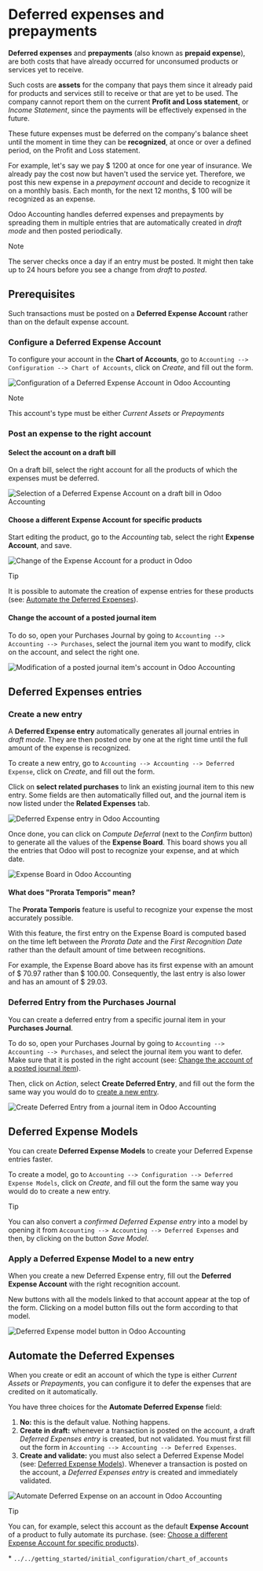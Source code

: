 # Deferred expenses and prepayments

**Deferred expenses** and **prepayments** (also known as **prepaid
expense**), are both costs that have already occurred for unconsumed
products or services yet to receive.

Such costs are **assets** for the company that pays them since it
already paid for products and services still to receive or that are yet
to be used. The company cannot report them on the current **Profit and
Loss statement**, or *Income Statement*, since the payments will be
effectively expensed in the future.

These future expenses must be deferred on the company's balance sheet
until the moment in time they can be **recognized**, at once or over a
defined period, on the Profit and Loss statement.

For example, let's say we pay $ 1200 at once for one year of insurance.
We already pay the cost now but haven't used the service yet. Therefore,
we post this new expense in a *prepayment account* and decide to
recognize it on a monthly basis. Each month, for the next 12 months, $
100 will be recognized as an expense.

Odoo Accounting handles deferred expenses and prepayments by spreading
them in multiple entries that are automatically created in *draft mode*
and then posted periodically.

<div class="note">

<div class="title">

Note

</div>

The server checks once a day if an entry must be posted. It might then
take up to 24 hours before you see a change from *draft* to *posted*.

</div>

## Prerequisites

Such transactions must be posted on a **Deferred Expense Account**
rather than on the default expense account.

### Configure a Deferred Expense Account

To configure your account in the **Chart of Accounts**, go to
`Accounting -->
Configuration --> Chart of Accounts`, click on *Create*, and fill out
the form.

![Configuration of a Deferred Expense Account in Odoo
Accounting](deferred_expenses/deferred_expenses01.png)

<div class="note">

<div class="title">

Note

</div>

This account's type must be either *Current Assets* or *Prepayments*

</div>

### Post an expense to the right account

#### Select the account on a draft bill

On a draft bill, select the right account for all the products of which
the expenses must be deferred.

![Selection of a Deferred Expense Account on a draft bill in Odoo
Accounting](deferred_expenses/deferred_expenses02.png)

#### Choose a different Expense Account for specific products

Start editing the product, go to the *Accounting* tab, select the right
**Expense Account**, and save.

![Change of the Expense Account for a product in
Odoo](deferred_expenses/deferred_expenses03.png)

<div class="tip">

<div class="title">

Tip

</div>

It is possible to automate the creation of expense entries for these
products (see: [Automate the Deferred
Expenses](#automate-the-deferred-expenses)).

</div>

#### Change the account of a posted journal item

To do so, open your Purchases Journal by going to `Accounting -->
Accounting -->
Purchases`, select the journal item you want to modify, click on the
account, and select the right one.

![Modification of a posted journal item's account in Odoo
Accounting](deferred_expenses/deferred_expenses04.png)

## Deferred Expenses entries

### Create a new entry

A **Deferred Expense entry** automatically generates all journal entries
in *draft mode*. They are then posted one by one at the right time until
the full amount of the expense is recognized.

To create a new entry, go to `Accounting --> Accounting --> Deferred
Expense`, click on *Create*, and fill out the form.

Click on **select related purchases** to link an existing journal item
to this new entry. Some fields are then automatically filled out, and
the journal item is now listed under the **Related Expenses** tab.

![Deferred Expense entry in Odoo
Accounting](deferred_expenses/deferred_expenses05.png)

Once done, you can click on *Compute Deferral* (next to the *Confirm*
button) to generate all the values of the **Expense Board**. This board
shows you all the entries that Odoo will post to recognize your expense,
and at which date.

![Expense Board in Odoo
Accounting](deferred_expenses/deferred_expenses06.png)

#### What does "Prorata Temporis" mean?

The **Prorata Temporis** feature is useful to recognize your expense the
most accurately possible.

With this feature, the first entry on the Expense Board is computed
based on the time left between the *Prorata Date* and the *First
Recognition Date* rather than the default amount of time between
recognitions.

For example, the Expense Board above has its first expense with an
amount of $ 70.97 rather than $ 100.00. Consequently, the last entry is
also lower and has an amount of $ 29.03.

### Deferred Entry from the Purchases Journal

You can create a deferred entry from a specific journal item in your
**Purchases Journal**.

To do so, open your Purchases Journal by going to `Accounting -->
Accounting -->
Purchases`, and select the journal item you want to defer. Make sure
that it is posted in the right account (see: [Change the account of a
posted journal item](#change-the-account-of-a-posted-journal-item)).

Then, click on *Action*, select **Create Deferred Entry**, and fill out
the form the same way you would do to [create a new
entry](#create-a-new-entry).

![Create Deferred Entry from a journal item in Odoo
Accounting](deferred_expenses/deferred_expenses07.png)

## Deferred Expense Models

You can create **Deferred Expense Models** to create your Deferred
Expense entries faster.

To create a model, go to `Accounting --> Configuration --> Deferred
Expense Models`, click on *Create*, and fill out the form the same way
you would do to create a new entry.

<div class="tip">

<div class="title">

Tip

</div>

You can also convert a *confirmed Deferred Expense entry* into a model
by opening it from `Accounting --> Accounting --> Deferred Expenses` and
then, by clicking on the button *Save Model*.

</div>

### Apply a Deferred Expense Model to a new entry

When you create a new Deferred Expense entry, fill out the **Deferred
Expense Account** with the right recognition account.

New buttons with all the models linked to that account appear at the top
of the form. Clicking on a model button fills out the form according to
that model.

![Deferred Expense model button in Odoo
Accounting](deferred_expenses/deferred_expenses08.png)

## Automate the Deferred Expenses

When you create or edit an account of which the type is either *Current
Assets* or *Prepayments*, you can configure it to defer the expenses
that are credited on it automatically.

You have three choices for the **Automate Deferred Expense** field:

1.  **No:** this is the default value. Nothing happens.
2.  **Create in draft:** whenever a transaction is posted on the
    account, a draft *Deferred Expenses entry* is created, but not
    validated. You must first fill out the form in `Accounting -->
    Accounting --> Deferred Expenses`.
3.  **Create and validate:** you must also select a Deferred Expense
    Model (see: [Deferred Expense Models](#deferred-expense-models)).
    Whenever a transaction is posted on the account, a *Deferred
    Expenses entry* is created and immediately validated.

![Automate Deferred Expense on an account in Odoo
Accounting](deferred_expenses/deferred_expenses09.png)

<div class="tip">

<div class="title">

Tip

</div>

You can, for example, select this account as the default **Expense
Account** of a product to fully automate its purchase. (see: [Choose a
different Expense Account for specific
products](#choose-a-different-expense-account-for-specific-products)).

</div>

<div class="seealso">

\* `../../getting_started/initial_configuration/chart_of_accounts`

</div>
